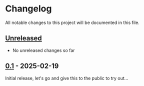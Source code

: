 # Changelog

All notable changes to this project will be documented in this file.

## [Unreleased]
- No unreleased changes so far

## [0.1] - 2025-02-19
Initial release, let's go and give this to the public to try out...

[unreleased]: https://github.com/tillsteinbach/CarConnectivity-plugin-webui/compare/v0.1...HEAD

[0.1]: https://github.com/tillsteinbach/CarConnectivity-plugin-webui/releases/tag/v0.1
